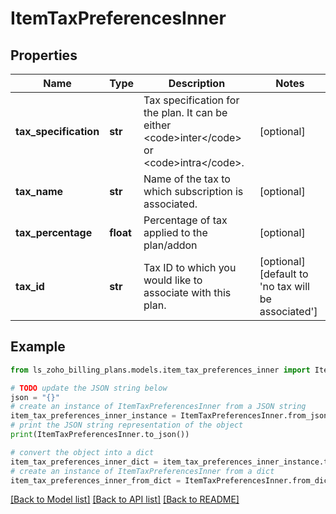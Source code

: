 # ItemTaxPreferencesInner


## Properties

Name | Type | Description | Notes
------------ | ------------- | ------------- | -------------
**tax_specification** | **str** | Tax specification for the plan. It can be either &lt;code&gt;inter&lt;/code&gt; or &lt;code&gt;intra&lt;/code&gt;. | [optional] 
**tax_name** | **str** | Name of the tax to which subscription is associated. | [optional] 
**tax_percentage** | **float** | Percentage of tax applied to the plan/addon | [optional] 
**tax_id** | **str** | Tax ID to which you would like to associate with this plan. | [optional] [default to 'no tax will be associated']

## Example

```python
from ls_zoho_billing_plans.models.item_tax_preferences_inner import ItemTaxPreferencesInner

# TODO update the JSON string below
json = "{}"
# create an instance of ItemTaxPreferencesInner from a JSON string
item_tax_preferences_inner_instance = ItemTaxPreferencesInner.from_json(json)
# print the JSON string representation of the object
print(ItemTaxPreferencesInner.to_json())

# convert the object into a dict
item_tax_preferences_inner_dict = item_tax_preferences_inner_instance.to_dict()
# create an instance of ItemTaxPreferencesInner from a dict
item_tax_preferences_inner_from_dict = ItemTaxPreferencesInner.from_dict(item_tax_preferences_inner_dict)
```
[[Back to Model list]](../README.md#documentation-for-models) [[Back to API list]](../README.md#documentation-for-api-endpoints) [[Back to README]](../README.md)


